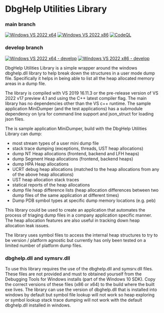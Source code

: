 # **DbgHelp Utilities Library**
### main branch
[![Windows VS 2022 x64](https://github.com/shanepowell/DbgHelpUtils/actions/workflows/build_vs2022x64.yml/badge.svg)](https://github.com/shanepowell/DbgHelpUtils/actions/workflows/build_vs2022x64.yml)
[![Windows VS 2022 x86](https://github.com/shanepowell/DbgHelpUtils/actions/workflows/build_vs2022x86.yml/badge.svg)](https://github.com/shanepowell/DbgHelpUtils/actions/workflows/build_vs2022x86.yml)
[![CodeQL](https://github.com/shanepowell/DbgHelpUtils/actions/workflows/codeql-analysis.yml/badge.svg)](https://github.com/shanepowell/DbgHelpUtils/actions/workflows/codeql-analysis.yml)

### develop branch
[![Windows VS 2022 x64 - develop](https://github.com/shanepowell/DbgHelpUtils/actions/workflows/build_vs2022x64.yml/badge.svg?branch=develop)](https://github.com/shanepowell/DbgHelpUtils/actions/workflows/build_vs2022x64.yml?branch=develop)
[![Windows VS 2022 x86 - develop](https://github.com/shanepowell/DbgHelpUtils/actions/workflows/build_vs2022x86.yml/badge.svg?branch=develop)](https://github.com/shanepowell/DbgHelpUtils/actions/workflows/build_vs2022x86.yml?branch=develop)

DbgHelp Utilities Library is a simple wrapper around the windows dbghelp.dll library to help break down the structures in a user mode dump file. Specifically it helps in being able to list all the heap allocated memory areas in a dump file.

The library is compiled with VS 2019 16.11.3 or the pre-release version of VS 2022 v17 preview 4.1 and using the C++ latest compiler flag.
The main library has no dependencies other than the VS c++ runtime.
The sample application MiniDumper (and the test applications) has a submodule dependency on lyra for command line support and json_struct for loading json files.

The is sample application MiniDumper, build with the DbgHelp Utilities Library can dump:
* most stream types of a user mini dump file
* stack trace dumping (exceptions, threads, UST heap allocations)
* dump NT Heap allocations (frontend, backend and LFH heaps)
* dump Segment Heap allocations (frontend, backend heaps)
* dump HPA Heap allocations
* UCRT debug heap allocations (matched to the heap allocations from any of the above heap allocations)
* UST heap allocation stack traces
* statical reports of the heap allocations
* dump file heap difference lists (heap allocation differences between two dump files of the same application at different times)
* Dump PDB symbol types at specific dump memory locations (e.g. peb)

This library could be used to create an application that automates the process of triaging dump files in a company application specific manner.  
The heap allocation features are also useful in tracking down heap allocation leak issues.

The library uses symbol files to access the internal heap structures to try to be version / platform agnostic but currently has only been tested on a limited number of platform dump files.

### dbghelp.dll and symsrv.dll
To use this library requires the use of the dbghelp.dll and symsrv.dll files.  These files are not provided and must to obtained yourself from the Debugging Tools for Windows installs (part of the Windows 10 SDK). Copy the correct versions of these files (x86 or x64) to the build where the built exe lives.  The library can use the version of dbghelp.dll that is installed into windows by default but symbol file lookup will not work so heap exploring or symbol lookup stack trace dumping will not work with the default dbghelp.dll installed in windows.
